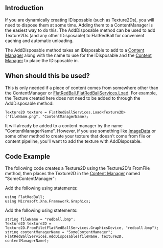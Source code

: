 ## Introduction

If you are dynamically creating IDisposable (such as Texture2Ds), you will need to dispose them at some time. Adding them to a ContentManager is the easiest way to do this. The AddDisposable method can be used to add Texture2Ds (and any other IDisposable) to FlatRedBall for convenient caching and automatic unloading.

The AddDisposable method takes an IDisposable to add to a [Content Manager](/frb/docs/index.php?title=FlatRedBall_Content_Manager "FlatRedBall Content Manager") along with the name to use for the IDisposable and the [Content Manager](/frb/docs/index.php?title=FlatRedBall_Content_Manager "FlatRedBall Content Manager") to place the IDisposable in.

## When should this be used?

This is only needed if a piece of content comes from somewhere other than the ContentManager or [FlatRedBall.FlatRedBallServices.Load](/frb/docs/index.php?title=FlatRedBall.FlatRedBallServices.Load "FlatRedBall.FlatRedBallServices.Load"). For example, the Texture created here does not need to be added to through the AddDisposable method:

    Texture2D texture = FlatRedBallServices.Load<Texture2D>("fileName.png", "ContentManagerName);

It will already be added to a content manager by the name "ContentManagerName". However, if you use something like [ImageData](/frb/docs/index.php?title=FlatRedBall.Graphics.Texture.ImageData "FlatRedBall.Graphics.Texture.ImageData") or some other method to create your texture that doesn't come from file or content pipeline, you'll want to add the texture with AddDisposable.

## Code Example

The following code creates a Texture2D using the Texture2D's FromFile method, then places the Texture2D in the [Content Manager](/frb/docs/index.php?title=FlatRedBall_Content_Manager "FlatRedBall Content Manager") named "SomeContentManager":

Add the following using statements:

    using FlatRedBall;
    using Microsoft.Xna.Framework.Graphics;

Add the following using statements:

    string fileName = "redball.bmp";
    Texture2D texture2D = Texture2D.FromFile(FlatRedBallServices.GraphicsDevice, "redball.bmp");
    string contentManagerName = "SomeContentManager";
    FlatRedBallServices.AddDisposable(fileName, texture2D, contentManagerName);
